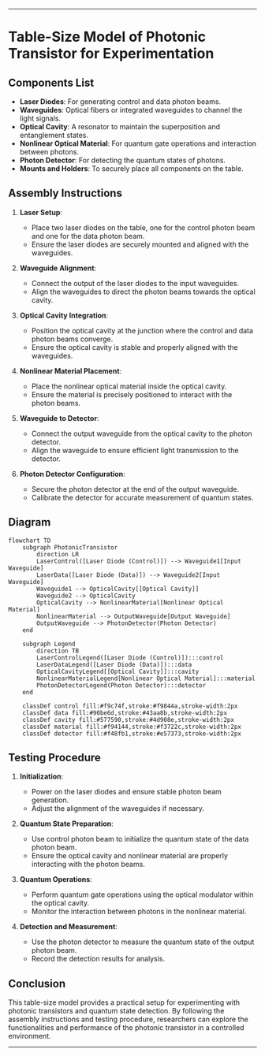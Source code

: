 
---

# Table-Size Model of Photonic Transistor for Experimentation

## Components List
- **Laser Diodes**: For generating control and data photon beams.
- **Waveguides**: Optical fibers or integrated waveguides to channel the light signals.
- **Optical Cavity**: A resonator to maintain the superposition and entanglement states.
- **Nonlinear Optical Material**: For quantum gate operations and interaction between photons.
- **Photon Detector**: For detecting the quantum states of photons.
- **Mounts and Holders**: To securely place all components on the table.

## Assembly Instructions
1. **Laser Setup**:
    - Place two laser diodes on the table, one for the control photon beam and one for the data photon beam.
    - Ensure the laser diodes are securely mounted and aligned with the waveguides.

2. **Waveguide Alignment**:
    - Connect the output of the laser diodes to the input waveguides.
    - Align the waveguides to direct the photon beams towards the optical cavity.

3. **Optical Cavity Integration**:
    - Position the optical cavity at the junction where the control and data photon beams converge.
    - Ensure the optical cavity is stable and properly aligned with the waveguides.

4. **Nonlinear Material Placement**:
    - Place the nonlinear optical material inside the optical cavity.
    - Ensure the material is precisely positioned to interact with the photon beams.

5. **Waveguide to Detector**:
    - Connect the output waveguide from the optical cavity to the photon detector.
    - Align the waveguide to ensure efficient light transmission to the detector.

6. **Photon Detector Configuration**:
    - Secure the photon detector at the end of the output waveguide.
    - Calibrate the detector for accurate measurement of quantum states.

## Diagram

```mermaid
flowchart TD
    subgraph PhotonicTransistor
        direction LR
        LaserControl([Laser Diode (Control)]) --> Waveguide1[Input Waveguide]
        LaserData([Laser Diode (Data)]) --> Waveguide2[Input Waveguide]
        Waveguide1 --> OpticalCavity[[Optical Cavity]]
        Waveguide2 --> OpticalCavity
        OpticalCavity --> NonlinearMaterial[Nonlinear Optical Material]
        NonlinearMaterial --> OutputWaveguide[Output Waveguide]
        OutputWaveguide --> PhotonDetector(Photon Detector)
    end

    subgraph Legend
        direction TB
        LaserControlLegend([Laser Diode (Control)]):::control
        LaserDataLegend([Laser Diode (Data)]):::data
        OpticalCavityLegend[[Optical Cavity]]:::cavity
        NonlinearMaterialLegend[Nonlinear Optical Material]:::material
        PhotonDetectorLegend(Photon Detector):::detector
    end

    classDef control fill:#f9c74f,stroke:#f9844a,stroke-width:2px
    classDef data fill:#90be6d,stroke:#43aa8b,stroke-width:2px
    classDef cavity fill:#577590,stroke:#4d908e,stroke-width:2px
    classDef material fill:#f94144,stroke:#f3722c,stroke-width:2px
    classDef detector fill:#f48fb1,stroke:#e57373,stroke-width:2px
```

## Testing Procedure
1. **Initialization**:
    - Power on the laser diodes and ensure stable photon beam generation.
    - Adjust the alignment of the waveguides if necessary.

2. **Quantum State Preparation**:
    - Use control photon beam to initialize the quantum state of the data photon beam.
    - Ensure the optical cavity and nonlinear material are properly interacting with the photon beams.

3. **Quantum Operations**:
    - Perform quantum gate operations using the optical modulator within the optical cavity.
    - Monitor the interaction between photons in the nonlinear material.

4. **Detection and Measurement**:
    - Use the photon detector to measure the quantum state of the output photon beam.
    - Record the detection results for analysis.

## Conclusion
This table-size model provides a practical setup for experimenting with photonic transistors and quantum state detection. By following the assembly instructions and testing procedure, researchers can explore the functionalities and performance of the photonic transistor in a controlled environment.

---
